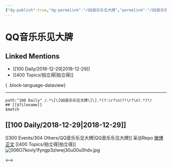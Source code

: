 ```yaml
---
{"dg-publish":true,"dg-permalink":"/QQ音乐乐见大牌","permalink":"/QQ音乐乐见大牌/","created":"2022-12-09T13:46:38.000+08:00","updated":"2023-08-24T19:24:25.582+08:00"}
---
```


# QQ音乐乐见大牌

## Linked Mentions
- [[100 Daily/2018-12-29\|2018-12-29]]
- [[400 Topics/拍立得\|拍立得]]

{ .block-language-dataview}

---

```expander
path:"100 Daily" /.*\[\[QQ音乐乐见大牌\]\].*(?:\r?\n(?!\r?\n).*)*/
## [[$filename]]
$match
```
## [[100 Daily/2018-12-29\|2018-12-29]]
[[300 Events/304 Others/QQ音乐乐见大牌\|QQ音乐乐见大牌]] 采访Repo [微博正文](https://weibo.com/6466290670/H9swN9hjM)
[[400 Topics/拍立得\|拍立得]] ![006O7kovly1fyngp3zlwwj30u00u0hdv.jpg](/img/user/Attachments/006O7kovly1fyngp3zlwwj30u00u0hdv.jpg)

<-->